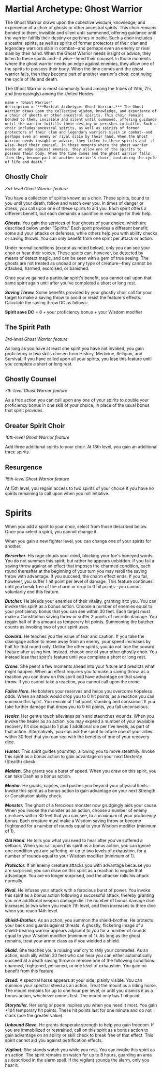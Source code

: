 # Martial Archetype: Ghost Warrior
The Ghost Warrior draws upon the collective wisdom, knowledge, and experience of a choir of ghosts or other ancestral spirits. This choir remains bonded to them, invisible and silent until summoned, offering guidance until the warrior fulfills their destiny or perishes in battle. Such a choir includes ancestral spirits, as well as spirits of former protectors of their clan and legendary warriors slain in combat--and perhaps even an enemy or rival slain by their hand. When the Ghost Warrior needs insight or advice, they listen to these spirits and--if wise--heed their counsel. In those moments where the ghost warrior needs an edge against enemies, they allow one of the spirits to possess their body. When the time comes and the ghost warrior falls, then they become part of another warrior's choir, continuing the cycle of life and death.

The Ghost Warrior is most commonly found among the tribes of Yithi, Zhi, and (increasingly) among the United Hordes.

```
name = 'Ghost Warrior'
description = "***Martial Archetype: Ghost Warrior.*** The Ghost Warrior draws upon the collective wisdom, knowledge, and experience of a choir of ghosts or other ancestral spirits. This choir remains bonded to them, invisible and silent until summoned, offering guidance until the warrior fulfills their destiny or perishes in battle. Such a choir includes ancestral spirits, as well as spirits of former protectors of their clan and legendary warriors slain in combat--and perhaps even an enemy or rival slain by their hand. When the Ghost Warrior needs insight or advice, they listen to these spirits and--if wise--heed their counsel. In those moments where the ghost warrior needs an edge against enemies, they allow one of the spirits to possess their body. When the time comes and the ghost warrior falls, then they become part of another warrior's choir, continuing the cycle of life and death."
```

## Ghostly Choir
*3rd-level Ghost Warrior feature*

You have a collection of spirits known as a choir. These spirits, bound to you until your death, follow and watch over you. In times of danger or stress, you call upon one of these spirits to aid you. Each spirit offers a different benefit, but each demands a sacrifice in exchange for their help.

***Ghosts.*** You gain the services of four ghosts of your choice, which are described below under "Spirits." Each spirit provides a different benefit; some aid your attacks or defenses, while others help you with ability checks or saving throws. You can only benefit from one spirit per attack or action.

Under normal conditions (except as noted below), only you can see your choir or hear their voices. These spirits can, however, be detected by means of detect magic, and can be seen with a  gem of true seeing. The ghosts are not treated as undead or any type of creature--they cannot be attacked, harmed, exorcised, or banished.

Once you've gained a particular spirit's benefit, you cannot call upon that same spirit again until after you've completed a short or long rest.

***Saving Throw.*** Some benefits provided by your ghostly choir call for your target to make a saving throw to avoid or resist the feature's effects. Calculate the saving throw DC as follows:

**Spirit save DC** = 8 + your proficiency bonus + your Wisdom modifier

## The Spirit Path
*3rd-level Ghost Warrior feature*

As long as you have at least one spirit you have not invoked, you gain proficiency in two skills chosen from History, Medicine, Religion, and Survival. If you have called upon all your spirits, you lose this feature until you complete a short or long rest.

## Ghostly Counsel
*7th-level Ghost Warrior feature*

As a free action you can call upon any one of your spirits to double your proficiency bonus in one skill of your choice, in place of the usual bonus that spirit provides.

## Greater Spirit Choir
*10th-level Ghost Warrior feature*

Add three additional spirits to your choir. At 18th level, you gain an additional three spirits.

## Resurgence
*15th-level Ghost Warrior feature*

At 15th level, you regain access to two spirits of your choice if you have no spirits remaining to call upon when you roll initiative.

# Spirits
When you add a spirit to your choir, select from those described below. Once you select a spirit, you cannot change it. 

When you gain a new fighter level, you can change one of your spirits for another.

***Berserker.*** His rage clouds your mind, blocking your foe's honeyed words. You do not summon this spirit, but rather he appears unbidden. If you fail a saving throw against an effect that imposes the charmed condition, each round thereafter at the beginning of your turn you may reroll the saving throw with advantage. If you succeed, the charm effect ends. If you fail, however, you suffer 1 hit point per level of damage. This feature continues until you break free of the charm or drop to 0 hit points--you cannot voluntarily end this feature.

***Butcher.*** He bleeds your enemies of their vitality, granting it to you. You can invoke this spirit as a bonus action. Choose a number of enemies equal to your proficiency bonus that you can see within 30 feet. Each target must make a Constitution saving throw or suffer 2 points of necrotic damage. You regain half of this amount as temporary hit points. Summoning the butcher counts as invoking two of your spirit uses.

***Coward.*** He teaches you the value of fear and caution. If you take the disengage action to move away from an enemy, your speed increases by half for that round only. Unlike the other spirits, you do not lose the coward feature after using him. Instead, choose one of your other ghostly choir. You instead lose that spirit's feature until you complete a short or long rest.

***Crone.*** She peers a few moments ahead into your future and predicts what might happen. When an effect requires you to make a saving throw, as a reaction you can draw on this spirit and have advantage on that saving throw. If you cannot take a reaction, you cannot call upon the crone.

***Fallen Hero.*** He bolsters your reserves and helps you overcome hopeless odds. When an attack would drop you to 0 hit points, as a reaction you can summon this spirit. You remain at 1 hit point, standing and conscious. If you take further damage that drops you to 0 hit points, you fall unconscious.

***Healer.*** Her gentle touch alleviates pain and staunches wounds. When you invoke the healer as an action, you may expend a number of your available recovery hit dice equal to 1 plus 1 additional die per five levels, as part of that action. Alternatively, you can ask the spirit to infuse one of your allies within 30 feet that you can see with the benefits of one of your recovery dice.

***Hunter.*** This spirit guides your step, allowing you to move stealthily. Invoke this spirit as a bonus action to gain advantage on your next Dexterity (Stealth) check.

***Maiden.*** She grants you a burst of speed. When you draw on this spirit, you can take Dash as a bonus action.

***Mentor.*** He goads, cajoles, and pushes you beyond your physical limits. Invoke this spirit as a bonus action to gain advantage on your next Strength or Constitution ability check.

***Monster.*** The ghost of a ferocious monster now grudgingly aids your cause. When you invoke the monster as an action, choose a number of enemy creatures within 30 feet that you can see, to a maximum of your proficiency bonus. Each creature must make a Wisdom saving throw or become frightened for a number of rounds equal to your Wisdom modifier (minimum of 1).

***Old Hand.*** He tells you what you need to hear after you've suffered a setback. When you call upon this spirit as a bonus action, you can ignore one condition you are suffering, or up to two levels of exhaustion, for a number of rounds equal to your Wisdom modifier (minimum of 1).

***Protector.*** If an enemy creature attacks you with advantage because you are surprised, you can draw on this spirit as a reaction to negate that advantage. You are no longer surprised, and the attacker rolls his attack normally.

***Rival.*** He infuses your attack with a ferocious burst of power. You invoke this spirit as a bonus action following a successful attack, thereby granting you one additional weapon damage die.The number of bonus damage dice increases to two when you reach 7th level, and then increases to three dice when you reach 14th level.

***Shield-Brother.*** As an action, you summon the shield-brother. He protects your back and guards against threats. A ghostly, flickering image of a shield-bearing warrior appears adjacent to you for a number of rounds equal to your Wisdom modifier (minimum of 1). As long as the ghost remains, treat your armor class as if you wielded a shield.

***Skald.*** She teaches you a rousing war cry to rally your comrades. As an action, each ally within 30 feet who can hear you can either automatically succeed at a death saving throw or remove one of the following conditions: charmed, frightened, poisoned, or one level of exhaustion. You gain no benefit from this feature.

***Steed.*** A spectral horse appears at your side, plainly visible. You can summon your spectral steed as an action. Treat the mount as a riding horse. The mount remains for up to one hour per level, or until you dismiss it as a bonus action, whichever comes first. The mount only has 1 hit point.

***Storyteller.*** Her song or poem inspires you when you need it most. You gain +1d4 temporary hit points. These hit points last for one minute and do not stack (use the greater value).

***Unbound Slave.*** He grants desperate strength to help you gain freedom. If you are immobilized or restrained, call on this spirit as a bonus action to gain advantage on an ability or skill check to break free of that effect. This spirit cannot aid you against petrification effects.

***Vigilant.*** She stands watch you while you rest. You can invoke this spirit as an action. The spirit remains on watch for up to 8 hours, guarding an area as described in the alarm spell. If the vigilant sounds the alarm, only you hear it. 
